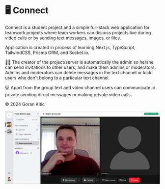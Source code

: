 # 🖥️ Connect

Connect is a student project and a simple full-stack web application for teamwork projects where team workers can discuss projects live during video calls or by sending text messages, images, or files.

Application is created in process of learning Next.js, TypeScript, TailwindCSS, Prisma ORM, and Socket.io.

👦🏻 The creator of the project/server is automatically the admin so he/she can send invitations to other users, and make them admins or moderators. 
Admins and moderators can delete messages in the text channel or kick users who don't belong to a particular text channel.

💻 Apart from the group text and video channel users can communicate in private sending direct messages or making private video calls.

©️ 2024 Goran Kitic

<img src="public/screenshot-1.png" />